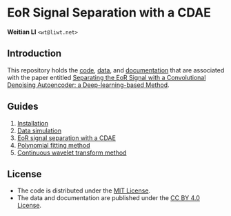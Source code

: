 EoR Signal Separation with a CDAE
=================================

**Weitian LI** `<wt@liwt.net>`

Introduction
------------
This repository holds the [code](code), [data](data), and [documentation](doc)
that are associated with the paper entitled
[Separating the EoR Signal with a Convolutional Denoising Autoencoder: a Deep-learning-based Method](paper.pdf).


Guides
------
1. [Installation](doc/installation.md)
2. [Data simulation](doc/data.md)
3. [EoR signal separation with a CDAE](code/cdae.ipynb)
4. [Polynomial fitting method](code/polyfit.ipynb)
5. [Continuous wavelet transform method](code/cwt.ipynb)


License
-------
* The code is distributed under the
  [MIT License](https://opensource.org/licenses/MIT).
* The data and documentation are published under the
  [CC BY 4.0 License](https://creativecommons.org/licenses/by/4.0/).
